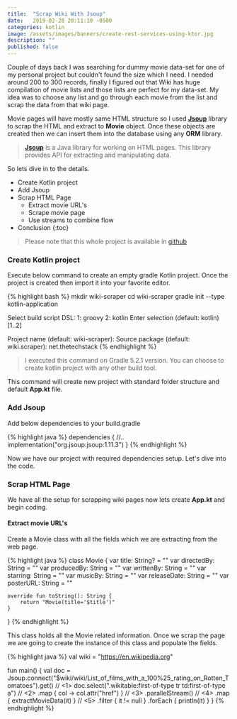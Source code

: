```yaml
---
title:  "Scrap Wiki With Jsoup"
date:   2019-02-28 20:11:10 -0500
categories: kotlin
image: /assets/images/banners/create-rest-services-using-ktor.jpg
description: ""
published: false
---
```


Couple of days back I was searching for dummy movie data-set for one of my personal project but couldn't found the size which I need. I needed around 200 to 300 records, finally I figured out that Wiki has huge compilation of movie lists and those lists are perfect for my data-set. My idea was to choose any list and go through each movie from the list and scrap the data from that wiki page.

Movie pages will have mostly same HTML structure so I used **[Jsoup](https://jsoup.org/)** library to scrap the HTML and extract to **Movie** object. Once these objects are created then we can insert them into the database using any **ORM** library.

> **[Jsoup](https://jsoup.org/)** is a Java library for working on HTML pages. This library provides API for extracting and manipulating data.

So lets dive in to the details.

* Create Kotlin project
* Add Jsoup
* Scrap HTML Page
  - Extract movie URL's
  - Scrape movie page
  - Use streams to combine flow
* Conclusion
{:toc}

> Please note that this whole project is available in [github](https://github.com/kpradeep12/techstack-projects/tree/master/ktor-freemarker)

### Create Kotlin project

Execute below command to create an empty gradle Kotlin project. Once the project is created then import it into your favorite editor.

{% highlight bash %}
mkdir wiki-scraper
cd wiki-scraper
gradle init --type kotlin-application

Select build script DSL:
  1: groovy
  2: kotlin
Enter selection (default: kotlin) [1..2] 

Project name (default: wiki-scraper): 
Source package (default: wiki.scraper): net.thetechstack
{% endhighlight %}

> I executed this command on Gradle 5.2.1 version. You can choose to create kotlin project with any other build tool.

This command will create new project with standard folder structure and default **App.kt** file.

### Add Jsoup

Add below dependencies to your build.gradle

{% highlight java %}
dependencies {
    //..
    implementation("org.jsoup:jsoup:1.11.3")
}
{% endhighlight %}

Now we have our project with required dependencies setup. Let's dive into the code.

### Scrap HTML Page

We have all the setup for scrapping wiki pages now lets create **App.kt** and begin coding.

#### Extract movie URL's

Create a Movie class with all the fields which we are extracting from the web page.
 
{% highlight java %}
class Movie {
    var title: String? = ""
    var directedBy: String = ""
    var producedBy: String = ""
    var writtenBy: String = ""
    var starring: String = ""
    var musicBy: String = ""
    var releaseDate: String = ""
    var posterURL: String = ""

    override fun toString(): String {
        return "Movie(title='$title')"
    }

} 
{% endhighlight %}
 
This class holds all the Movie related information. Once we scrap the page we are going to create the instance of this class and populate the fields.

{% highlight java %}
val wiki = "https://en.wikipedia.org"

fun main() {
    val doc = Jsoup.connect("$wiki/wiki/List_of_films_with_a_100%25_rating_on_Rotten_Tomatoes").get()    // <1>
    doc.select(".wikitable:first-of-type tr td:first-of-type a")    // <2>
            .map { col -> col.attr("href") }    // <3>
            .parallelStream()    // <4>
            .map { extractMovieData(it) }    // <5>
            .filter { it != null }
            .forEach { println(it) }
}
{% endhighlight %}



